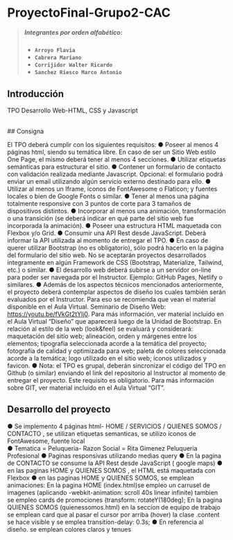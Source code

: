 # ProyectoFinal-Grupo2-CAC

>##### Integrantes por orden alfabético:
>* __`Arroyo Flavia`__
>* __`Cabrera Mariano`__
>* __`Corrijidor Walter Ricardo`__
>* __`Sanchez Riesco Marco Antonio`__

## Introducción
TPO Desarrollo Web-HTML, CSS y Javascript

<br>
## Consigna

El TPO deberá cumplir con los siguientes requisitos:
● Poseer al menos 4 páginas html, siendo su temática libre. En caso de ser un Sitio
Web estilo One Page, el mismo deberá tener al menos 4 secciones.
● Utilizar etiquetas semánticas para estructurar el sitio.
● Contener un formulario de contacto con validación realizada mediante Javascript.
Opcional: el formulario podrá enviar un email utilizando algún servicio externo
destinado para ello.
● Utilizar al menos un Iframe, íconos de FontAwesome o Flaticon; y fuentes locales o
bien de Google Fonts o similar.
● Tener al menos una página totalmente responsive con 3 puntos de corte para 3
tamaños de dispositivos distintos.
● Incorporar al menos una animación, transformación o una transición (se deberá
indicar en qué parte del sitio web fue incorporada la animación).
● Poseer una estructura HTML maquetada con Flexbox y/o Grid.
● Consumir una API Rest desde JavaScript. Deberá informar la API utilizada al
momento de entregar el TPO.
● En caso de querer utilizar Bootstrap (no es obligatorio), sólo podrá hacerlo en la
página del formulario del sitio web. No se aceptarán proyectos desarrollados
íntegramente en algún Framework de CSS (Bootstrap, Materialize, Tailwind, etc.) o
similar.
● El desarrollo web deberá subirse a un servidor on-line para poder ser navegada por
el Instructor. Ejemplo: GitHub Pages, Netlify o similares.
● Además de los aspectos técnicos mencionados anteriormente, el proyecto deberá
contemplar aspectos de diseño los cuales también serán evaluados por el
Instructor. Para eso se recomienda que vean el material disponible en el Aula
Virtual. Seminario de Diseño Web: https://youtu.be/fVkGt2tYIj0. Para más
información, ver material incluído en el Aula Virtual “Diseño” que aparecerá luego
de la Unidad de Bootstrap. En relación al estilo de la web (look&feel) se evaluará y
considerará: maquetación del sitio web; alineación, orden y márgenes entre los
elementos; tipografía seleccionada acorde a la temática del proyecto; fotografía de
calidad y optimizada para web; paleta de colores seleccionada acorde a la temática;
logo utilizado en el sitio web; íconos utilizados y favicon.
● Nota: el TPO es grupal, deberán sincronizar el código del TPO en Github (o similar)
enviando el link del repositorio al Instructor al momento de entregar el proyecto.
Este requisito es obligatorio. Para más información sobre GIT, ver material incluído
en el Aula Virtual “GIT”.

## Desarrollo del proyecto

● Se implemento  4 páginas html- HOME / SERVICIOS / QUIENES SOMOS / CONTACTO , se utilizan etiquetas semanticas, se utilizo íconos de FontAwesome, fuente local  
● Tematica = Peluqueria- Razon Social = Rita Gimenez Peluqueria Profesional
● Paginas responsivas utilizando medias query
● En la pagina de CONTACTO se consume la API Rest desde JavaScript ( google maps)
● en las paginas HOME y QUIENES SOMOS , el HTML está  maquetada con Flexbox
● en las paginas HOME y QUIENES SOMOS, se emplean animaciones: En la pagina HOME (index.html)se empleo un carrusel de imagenes (aplicando  -webkit-animation: scroll 40s linear infinite) 
tambien se empleo cards de promociones (transform: rotateY(180deg);  En la pagina QUIENES SOMOS (quienessomos.html) en la seccion de equipo de trabajo se emplean card que al pasar el cursor por arriba (hover) la clase .content se hace visible  y se emplea  transition-delay: 0.3s;
● En referencia al diseño. se emplean colores claros y tenues




